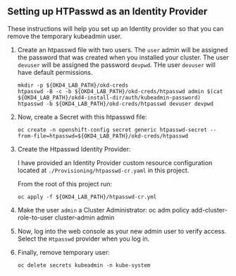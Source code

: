 ## Setting up HTPasswd as an Identity Provider

These instructions will help you set up an Identity provider so that you can remove the temporary kubeadmin user.

1. Create an htpasswd file with two users.  The `user` admin will be assigned the password that was created when you installed your cluster.  The user `devuser` will be assigned the password `devpwd`.  THe user `devuser` will have default permissions.

       mkdir -p ${OKD4_LAB_PATH}/okd-creds
       htpasswd -B -c -b ${OKD4_LAB_PATH}/okd-creds/htpasswd admin $(cat ${OKD4_LAB_PATH}/okd4-install-dir/auth/kubeadmin-password)
       htpasswd -b ${OKD4_LAB_PATH}/okd-creds/htpasswd devuser devpwd

1. Now, create a Secret with this htpasswd file:

       oc create -n openshift-config secret generic htpasswd-secret --from-file=htpasswd=${OKD4_LAB_PATH}/okd-creds/htpasswd

1. Create the Htpasswd Identity Provider:

    I have provided an Identity Provider custom resource configuration located at `./Provisioning/htpasswd-cr.yaml` in this project.

    From the root of this project run:

       oc apply -f ${OKD4_LAB_PATH}/htpasswd-cr.yml

1. Make the user `admin` a Cluster Administrator:
       oc adm policy add-cluster-role-to-user cluster-admin admin

1. Now, log into the web console as your new admin user to verify access.  Select the `Htpasswd` provider when you log in.

1. Finally, remove temporary user:

       oc delete secrets kubeadmin -n kube-system
